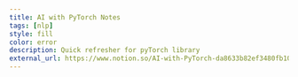 ```yaml
---
title: AI with PyTorch Notes
tags: [nlp]
style: fill
color: error
description: Quick refresher for pyTorch library
external_url: https://www.notion.so/AI-with-PyTorch-da8633b82ef3480fb104adb1746b7024
---
```

